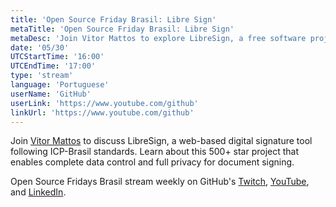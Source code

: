 ```yaml
---
title: 'Open Source Friday Brasil: Libre Sign'
metaTitle: 'Open Source Friday Brasil: Libre Sign'
metaDesc: 'Join Vitor Mattos to explore LibreSign, a free software project for digitally signing documents following ICP-Brasil standards.'
date: '05/30'
UTCStartTime: '16:00'
UTCEndTime: '17:00'
type: 'stream'
language: 'Portuguese'
userName: 'GitHub'
userLink: 'https://www.youtube.com/github'
linkUrl: 'https://www.youtube.com/github'
---
```


Join [Vitor Mattos](https://github.com/vitormattos) to discuss LibreSign, a web-based digital signature tool following ICP-Brasil standards. Learn about this 500+ star project that enables complete data control and full privacy for document signing.

Open Source Fridays Brasil stream weekly on GitHub's [Twitch](https://www.twitch.tv/githubbrasil), [YouTube](https://github.com/youtube), and [LinkedIn](https://www.linkedin.com/company/githubbrasil).
